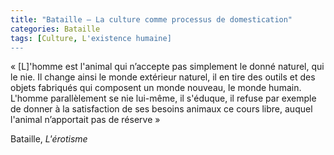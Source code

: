 ```yaml
---
title: "Bataille – La culture comme processus de domestication"
categories: Bataille
tags: [Culture, L'existence humaine]
---
```


« [L]'homme est l'animal qui n’accepte pas simplement le donné naturel, qui le nie. Il change ainsi le monde extérieur naturel, il en tire des outils et des objets fabriqués qui composent un monde nouveau, le monde humain. L'homme parallèlement se nie lui-même, il s'éduque, il refuse par exemple de donner à la satisfaction de ses besoins animaux ce cours libre, auquel l'animal n’apportait pas de réserve » 

Bataille, _L'érotisme_